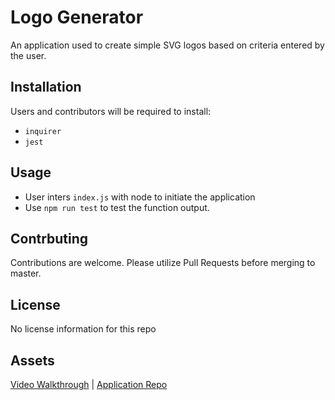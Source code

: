# Logo Generator

An application used to create simple SVG logos based on criteria entered by the user.

## Installation

Users and contributors will be required to install:

- `inquirer`
- `jest`

## Usage

- User inters `index.js` with node to initiate the application
- Use `npm run test` to test the function output.

## Contrbuting

Contributions are welcome. Please utilize Pull Requests before merging to master.

## License

No license information for this repo

## Assets

[Video Walkthrough](https://drive.google.com/file/d/1Ea0mL_sKxNtqyUf4-Bl3Eh5QFO-l1KrF/view) | [Application Repo](https://github.com/jsgunn22/logo-generator)
